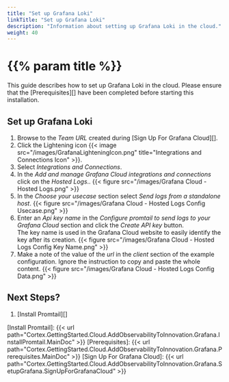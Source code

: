 ```yaml
---
title: "Set up Grafana Loki"
linkTitle: "Set up Grafana Loki"
description: "Information about setting up Grafana Loki in the cloud."
weight: 40
---
```


# {{% param title %}}

This guide describes how to set up Grafana Loki in the cloud. Please ensure that the [Prerequisites][] have been completed before starting this installation.

## Set up Grafana Loki

1. Browse to the *Team URL* created during [Sign Up For Grafana Cloud][].
1. Click the Lightening icon {{< image src="/images/GrafanaLighteningIcon.png" title="Integrations and Connections Icon" >}}.
1. Select *Integrations and Connections*.
1. In the *Add and manage Grafana Cloud integrations and connections* click on the *Hosted Logs*..
  {{< figure src="/images/Grafana Cloud - Hosted Logs.png" >}}
1. In the *Choose your usecase* section select *Send logs from a standalone host*.
  {{< figure src="/images/Grafana Cloud - Hosted Logs Config Usecase.png" >}}
1. Enter an *Api key name* in the *Configure promtail to send logs to your Grafana Cloud* section and click the *Create API key* button. <br>
The key name is used in the Grafana Cloud website to easily identify the key after its creation.
  {{< figure src="/images/Grafana Cloud - Hosted Logs Config Key Name.png" >}}
1. Make a note of the value of the *url* in the *client* section of the example configuration. Ignore the instruction to copy and paste the whole content.
  {{< figure src="/images/Grafana Cloud - Hosted Logs Config Data.png" >}}

## Next Steps?

1. [Install Promtail][]

[Install Promtail]: {{< url path="Cortex.GettingStarted.Cloud.AddObservabilityToInnovation.Grafana.InstallPromtail.MainDoc" >}}
[Prerequisites]: {{< url path="Cortex.GettingStarted.Cloud.AddObservabilityToInnovation.Grafana.Prerequisites.MainDoc" >}}
[Sign Up For Grafana Cloud]: {{< url path="Cortex.GettingStarted.Cloud.AddObservabilityToInnovation.Grafana.SetupGrafana.SignUpForGrafanaCloud" >}}
